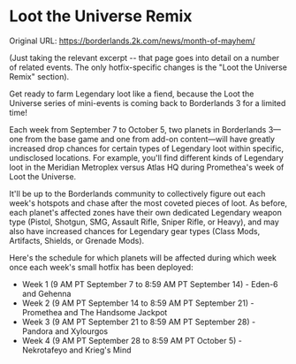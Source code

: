 Loot the Universe Remix
=======================

Original URL: https://borderlands.2k.com/news/month-of-mayhem/

(Just taking the relevant excerpt -- that page goes into detail on a number of related events.  The only hotfix-specific changes is the "Loot the Universe Remix" section).

Get ready to farm Legendary loot like a fiend, because the Loot the Universe series of mini-events is coming back to Borderlands 3 for a limited time!

Each week from September 7 to October 5, two planets in Borderlands 3—one from the base game and one from add-on content—will have greatly increased drop chances for certain types of Legendary loot within specific, undisclosed locations. For example, you'll find different kinds of Legendary loot in the Meridian Metroplex versus Atlas HQ during Promethea's week of Loot the Universe.

It'll be up to the Borderlands community to collectively figure out each week's hotspots and chase after the most coveted pieces of loot. As before, each planet's affected zones have their own dedicated Legendary weapon type (Pistol, Shotgun, SMG, Assault Rifle, Sniper Rifle, or Heavy), and may also have increased chances for Legendary gear types (Class Mods, Artifacts, Shields, or Grenade Mods).

Here's the schedule for which planets will be affected during which week once each week's small hotfix has been deployed:

- Week 1 (9 AM PT September 7 to 8:59 AM PT September 14) - Eden-6 and Gehenna
- Week 2 (9 AM PT September 14 to 8:59 AM PT September 21) - Promethea and The Handsome Jackpot
- Week 3 (9 AM PT September 21 to 8:59 AM PT September 28) - Pandora and Xylourgos
- Week 4 (9 AM PT September 28 to 8:59 AM PT October 5) - Nekrotafeyo and Krieg's Mind

